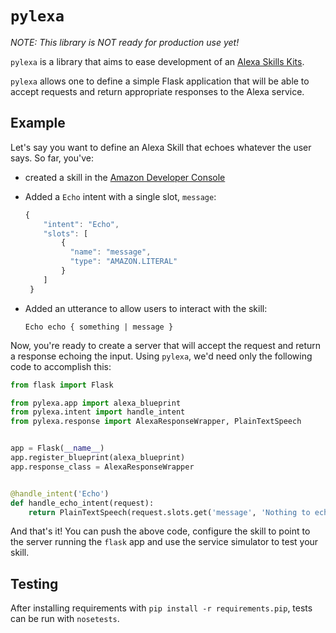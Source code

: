 # `pylexa`

*NOTE: This library is NOT ready for production use yet!*

`pylexa` is a library that aims to ease development of an [Alexa Skills Kits](https://developer.amazon.com/public/solutions/alexa/alexa-skills-kit).

`pylexa` allows one to define a simple Flask application that will be able to accept requests and return appropriate responses to the Alexa service.


## Example

Let's say you want to define an Alexa Skill that echoes whatever the user says. So far, you've:

* created a skill in the [Amazon Developer Console](https://developer.amazon.com/edw/home.html#/skills/list)
* Added a `Echo` intent with a single slot, `message`:

  ```javascript
  {
      "intent": "Echo",
      "slots": [
          {
            "name": "message",
            "type": "AMAZON.LITERAL"
          }
      ]
   }
   ```

* Added an utterance to allow users to interact with the skill:

  `Echo echo { something | message }`

Now, you're ready to create a server that will accept the request and return a response echoing the input. Using `pylexa`, we'd need only the following code to accomplish this:

```python
from flask import Flask

from pylexa.app import alexa_blueprint
from pylexa.intent import handle_intent
from pylexa.response import AlexaResponseWrapper, PlainTextSpeech


app = Flask(__name__)
app.register_blueprint(alexa_blueprint)
app.response_class = AlexaResponseWrapper


@handle_intent('Echo')
def handle_echo_intent(request):
    return PlainTextSpeech(request.slots.get('message', 'Nothing to echo'))
```

And that's it! You can push the above code, configure the skill to point to the server running the `flask` app and use the service simulator to test your skill.


## Testing

After installing requirements with `pip install -r requirements.pip`, tests can be run with `nosetests`.
